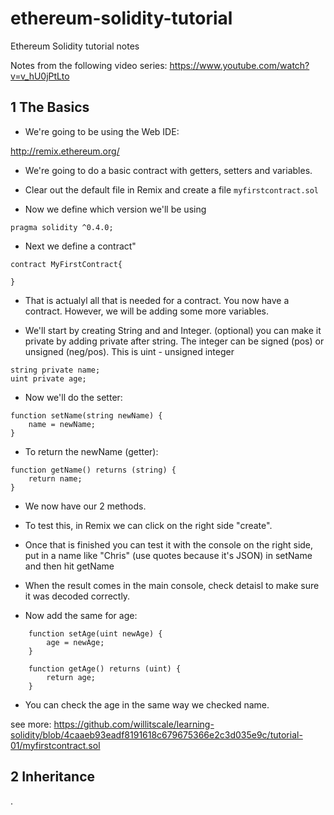 # ethereum-solidity-tutorial
Ethereum Solidity tutorial notes

Notes from the following video series: https://www.youtube.com/watch?v=v_hU0jPtLto

## 1 The Basics


* We're going to be using the Web IDE: 

http://remix.ethereum.org/

* We're going to do a basic contract with getters, setters and variables.
* Clear out the default file in Remix and create a file `myfirstcontract.sol`

* Now we define which version we'll be using

```
pragma solidity ^0.4.0;
```

*  Next we define a contract"

```
contract MyFirstContract{

}
```

* That is actualyl all that is needed for a contract. You now have a contract. However, we will be adding some more variables.

* We'll start by creating String and and Integer. (optional) you can make it private by adding private after string. The integer can be signed (pos) or unsigned (neg/pos). This is uint - unsigned integer

```
string private name;
uint private age; 
```

* Now we'll do the setter:

```
function setName(string newName) {
    name = newName;
}
```

* To return the newName (getter):

```
function getName() returns (string) {
    return name;
}
```

* We now have our 2 methods.

* To test this, in Remix we can click on the right side "create".
* Once that is finished you can test it with the console on the right side, put in a name like "Chris" (use quotes because it's JSON) in setName and then hit getName
* When the result comes in the main console, check detaisl to make sure it was decoded correctly.

* Now add the same for age:

```
    function setAge(uint newAge) {
        age = newAge;
    }
    
    function getAge() returns (uint) {
        return age;
    }
```

* You can check the age in the same way we checked name.

see more: https://github.com/willitscale/learning-solidity/blob/4caaeb93eadf8191618c679675366e2c3d035e9c/tutorial-01/myfirstcontract.sol

## 2 Inheritance















.
